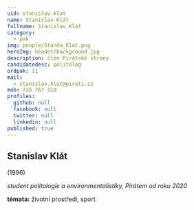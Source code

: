 ```yaml
---
uid: stanislav.klat
name: Stanislav Klát
fullname: Stanislav Klát
category:
  - pak
img: people/Standa_Klat.png
heroImg: header/background.jpg
description: člen Pirátské strany
candidatedesc: politolog
ordpak: 11
mail:
  - stanislav.klat@pirati.cz
mob: 725 767 319
profiles:
  github: null
  facebook: null
  twitter: null
  linkedin: null
published: true
---
```

## Stanislav Klát

(1996)

*student politologie a environmentalistiky, Pirátem od roku 2020*  

**témata:**
 životní prostředí, sport
